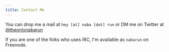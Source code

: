 ```yaml
---
title: Contact Me
---
```


You can drop me a mail at `hey [at] naba [dot] run` or DM me on Twitter at [@theonlynabarun](https://twitter.com/palnabarun)

If you are one of the folks who uses IRC, I'm available as `nabarun` on Freenode.
